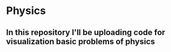 # Physics
## In this repository I'll be uploading code for visualization basic problems of physics 
